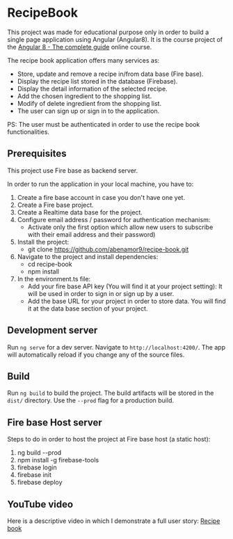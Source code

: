 # RecipeBook

This project was made for educational purpose only in order to build a single page application using Angular (Angular8).
It is the course project of the [Angular 8 - The complete guide](https://www.udemy.com/certificate/UC-KM7UA13O/) online course.

The recipe book application offers many services as:  
- Store, update and remove a recipe in/from data base (Fire base).    
- Display the recipe list stored in the database (Firebase).  
- Display the detail information of the selected recipe.  
- Add the chosen ingredient to the shopping list.  
- Modify of delete ingredient from the shopping list.  
- The user can sign up or sign in to the application.  

PS: The user must be authenticated in order to use the recipe book functionalities. 

## Prerequisites
This project use Fire base as backend server.

In order to run the application in your local machine, you have to: 
1. Create a fire base account in case you don't have one yet.  
2. Create a Fire base project. 
3. Create a Realtime data base for the project.
4. Configure email address / password for authentication mechanism:  
   * Activate only the first option which allow new users to subscribe with their email address and their password)
5. Install the project: 
   * git clone https://github.com/abenamor9/recipe-book.git  
6. Navigate to the project and install dependencies:   
    * cd recipe-book  
    * npm install  
7. In the environment.ts file:   
    * Add your fire base API key (You will find it at your project setting): It will be used in order to sign in or sign up by a user.   
    * Add the base URL for your project in order to store data. You will find it at the data base section of your project.


## Development server

Run `ng serve` for a dev server. Navigate to `http://localhost:4200/`. The app will automatically reload if you change any of the source files.

## Build

Run `ng build` to build the project. The build artifacts will be stored in the `dist/` directory. Use the `--prod` flag for a production build.

## Fire base Host server
Steps to do in order to host the project at Fire base host (a static host):  
1. ng build --prod
2. npm install -g firebase-tools
3. firebase login
4. firebase init
5. firebase deploy

## YouTube video
Here is a descriptive video in which I demonstrate a full user story:
[Recipe book](https://www.youtube.com/watch?v=OpYCF2Ysvts&t=4s)
